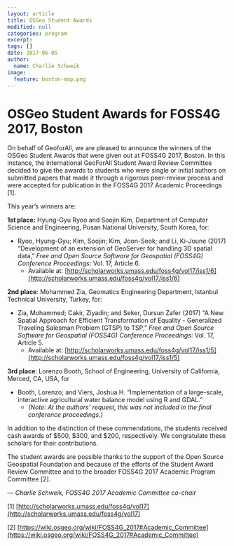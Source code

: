 ```yaml
---
layout: article
title: OSGeo Student Awards
modified: null
categories: program
excerpt:
tags: []
date: 2017-06-05
author:
  name: Charlie Schweik
image:
  feature: boston-map.png
---
```


# OSGeo Student Awards for FOSS4G 2017, Boston

On behalf of GeoforAll, we are pleased to announce the winners of the OSGeo Student Awards that were given out at FOSS4G 2017, Boston. In this instance, the international GeoForAll Student Award Review Committee decided to give the awards to students who were single or initial authors on submitted papers that made it through a rigorous peer-review process and were accepted for publication in the FOSS4G 2017 Academic Proceedings [1].

This year’s winners are:

**1st place:** Hyung-Gyu Ryoo and Soojin Kim, Department of Computer Science and Engineering, Pusan National University, South Korea, for:

  * Ryoo, Hyung-Gyu; Kim, Soojin; Kim, Joon-Seok; and Li, Ki-Joune (2017) “Development of an extension of GeoServer for handling 3D spatial data,” *Free and Open Source Software for Geospatial (FOSS4G) Conference Proceedings*: Vol. 17, Article 6.
    * Available at: [http://scholarworks.umass.edu/foss4g/vol17/iss1/6](http://scholarworks.umass.edu/foss4g/vol17/iss1/6)

**2nd place**: Mohammed Zia, Geomatics Engineering Department, Istanbul Technical University, Turkey, for:

  * Zia, Mohammed; Cakir, Ziyadin; and Seker, Dursun Zafer (2017) “A New Spatial Approach for Efficient Transformation of Equality - Generalized Traveling Salesman Problem (GTSP) to TSP,” *Free and Open Source Software for Geospatial (FOSS4G) Conference Proceedings*: Vol. 17, Article 5.
    * Available at: [http://scholarworks.umass.edu/foss4g/vol17/iss1/5](http://scholarworks.umass.edu/foss4g/vol17/iss1/5)

**3rd place**: Lorenzo Booth, School of Engineering, University of California, Merced, CA, USA, for   

  * Booth, Lorenzo; and Viers, Joshua H. “Implementation of a large-scale, interactive agricultural water balance model using R and GDAL.”
    * *(Note:  At the authors’ request, this was not included in the final conference proceedings.)*

In addition to the distinction of these commendations, the students received cash awards of $500, $300, and $200, respectively. We congratulate these scholars for their contributions.

The student awards are possible thanks to the support of the Open Source Geospatial Foundation and because of the efforts of the Student Award Review Committee and to the broader FOSS4G 2017 Academic Program Committee [2].

— *Charlie Schweik, FOSS4G 2017 Academic Committee co-chair*

[1] [http://scholarworks.umass.edu/foss4g/vol17](http://scholarworks.umass.edu/foss4g/vol17)

[2] [https://wiki.osgeo.org/wiki/FOSS4G_2017#Academic_Committee](https://wiki.osgeo.org/wiki/FOSS4G_2017#Academic_Committee)
